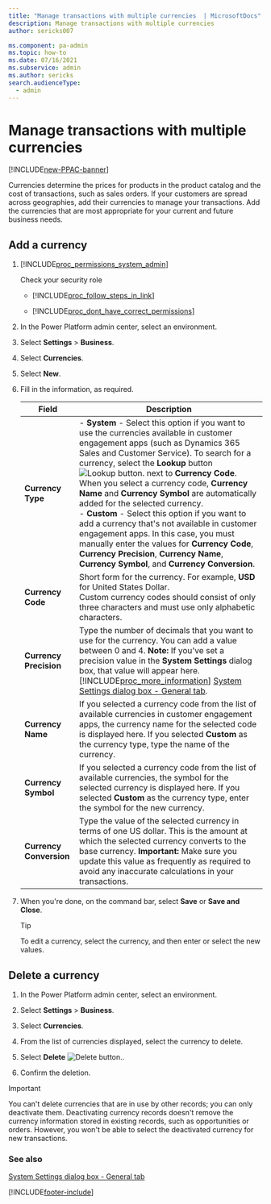 ```yaml
---
title: "Manage transactions with multiple currencies  | MicrosoftDocs"
description: Manage transactions with multiple currencies
author: sericks007

ms.component: pa-admin
ms.topic: how-to
ms.date: 07/16/2021
ms.subservice: admin
ms.author: sericks
search.audienceType: 
  - admin
---
```

# Manage transactions with multiple currencies

[!INCLUDE[new-PPAC-banner](~/includes/new-PPAC-banner.md)]

Currencies determine the prices for products in the product catalog and the cost of transactions, such as sales orders. If your customers are spread across geographies, add their currencies to manage your transactions. Add the currencies that are most appropriate for your current and future business needs.  

## Add a currency 

1. [!INCLUDE[proc_permissions_system_admin](../includes/proc-permissions-system-admin.md)]  

    Check your security role  

   - [!INCLUDE[proc_follow_steps_in_link](../includes/proc-follow-steps-in-link.md)]  

   - [!INCLUDE[proc_dont_have_correct_permissions](../includes/proc-dont-have-correct-permissions.md)]  

2. In the Power Platform admin center, select an environment. 

3. Select **Settings** > **Business**.

4. Select **Currencies**.  

5. Select **New**.  

6. Fill in the information, as required.  


   |          Field          |                                                                                                                                                                                                                                                                                                                                                                            Description                                                                                                                                                                                                                                                                                                                                                                            |
   |-------------------------|-------------------------------------------------------------------------------------------------------------------------------------------------------------------------------------------------------------------------------------------------------------------------------------------------------------------------------------------------------------------------------------------------------------------------------------------------------------------------------------------------------------------------------------------------------------------------------------------------------------------------------------------------------------------------------------------------------------------------------------------------------------------|
   |    **Currency Type**    | - **System** - Select this option if you want to use the currencies available in customer engagement apps (such as Dynamics 365 Sales and Customer Service). To search for a currency,  select the **Lookup** button ![Lookup button.](../admin/media/lookup-button-4.png "Lookup button") next to **Currency Code**. When you select a currency code, **Currency Name** and **Currency Symbol** are automatically added for the selected currency.<br />- **Custom** - Select this option if you want to add a currency that's not available in customer engagement apps. In this case, you must manually enter the values for **Currency Code**, **Currency Precision**, **Currency Name**, **Currency Symbol**, and **Currency Conversion**. |
   |    **Currency Code**    |                                                                                                                                                                                                                                                                                                                                            Short form for the currency. For example, **USD** for United States Dollar. <br />Custom currency codes should consist of only three characters and must use only alphabetic characters.                                                                                                                                                                                                                                                                                                                                           |
   | **Currency Precision**  |                                                                                                                                                                                  Type the number of decimals that you want to use for the currency.  You can add a value between 0 and 4. **Note:**  If you've set a precision value in the **System Settings** dialog box, that value will appear here. [!INCLUDE[proc_more_information](../includes/proc-more-information.md)] [System Settings dialog box - General tab](system-settings-dialog-box-general-tab.md).                                                                                                                                                                                  |
   |    **Currency Name**    |                                                                                                                                                                                                                                         If you selected a currency code from the list of available currencies in customer engagement apps, the currency name for the selected code is displayed here. If you selected **Custom** as the currency type, type the name of the currency.                                                                                                                                                                                                                                          |
   |   **Currency Symbol**   |                                                                                                                                                                                                                                                                      If you selected a currency code from the list of available currencies, the symbol for the selected currency is displayed here. If you selected **Custom** as the currency type, enter the symbol for the new currency.                                                                                                                                                                                                                                                                       |
   | **Currency Conversion** |                                                                                                                                                                                                                                     Type the value of the selected currency in terms of one US dollar. This is the amount at which the selected currency converts to the base currency. **Important:**  Make sure you update this value as frequently as required to avoid any inaccurate calculations in your transactions.                                                                                                                                                                                                                                      |


7. When you're done, on the command bar, select **Save** or **Save and Close**.  

   > [!TIP]
   >  To edit a currency, select the currency, and then enter or select the new values.  

## Delete a currency  

1. In the Power Platform admin center, select an environment. 

2. Select **Settings** > **Business**.

3. Select **Currencies**.  

4. From the list of currencies displayed, select the currency to delete.  

5. Select **Delete**  ![Delete button.](media/crm-ua-delete.png "Delete button").  

6. Confirm the deletion.  

> [!IMPORTANT]
>  You can't delete currencies that are in use by other records; you can only deactivate them. Deactivating currency records doesn't remove the currency information stored in existing records, such as opportunities or orders. However, you won't be able to select the deactivated currency for new transactions.  

### See also  
 [System Settings dialog box - General tab](system-settings-dialog-box-general-tab.md)   


[!INCLUDE[footer-include](../includes/footer-banner.md)]
